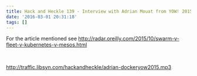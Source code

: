 ```yaml
---
title: Hack and Heckle 139 - Interview with Adrian Mouat from YOW! 2015
date: '2016-03-01 20:31:18'
tags: []
---
```


For the article mentioned see http://radar.oreilly.com/2015/10/swarm-v-fleet-v-kubernetes-v-mesos.html

&nbsp;

http://traffic.libsyn.com/hackandheckle/adrian-dockeryow2015.mp3
